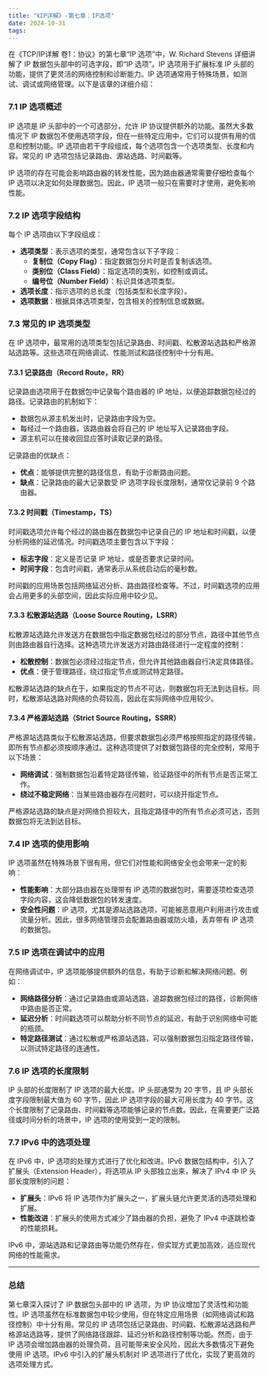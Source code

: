 ```yaml
---
title: "《IP详解》-第七章：IP选项"
date: 2024-10-31
tags: 
---
```

在《TCP/IP详解 卷1：协议》的第七章“IP 选项”中，W. Richard Stevens 详细讲解了 IP 数据包头部中的可选字段，即“IP 选项”。IP 选项用于扩展标准 IP 头部的功能，提供了更灵活的网络控制和诊断能力。IP 选项通常用于特殊场景，如测试、调试或网络管理。以下是该章的详细介绍：

### 7.1 IP 选项概述
IP 选项是 IP 头部中的一个可选部分，允许 IP 协议提供额外的功能。虽然大多数情况下 IP 数据包不使用选项字段，但在一些特定应用中，它们可以提供有用的信息和控制功能。IP 选项由若干字段组成，每个选项包含一个选项类型、长度和内容。常见的 IP 选项包括记录路由、源站选路、时间戳等。

IP 选项的存在可能会影响路由器的转发性能，因为路由器通常需要仔细检查每个 IP 选项以决定如何处理数据包。因此，IP 选项一般只在需要时才使用，避免影响性能。

### 7.2 IP 选项字段结构
每个 IP 选项由以下字段组成：
- **选项类型**：表示选项的类型，通常包含以下子字段：
  - **复制位（Copy Flag）**：指定数据包分片时是否复制该选项。
  - **类别位（Class Field）**：指定选项的类别，如控制或调试。
  - **编号位（Number Field）**：标识具体选项类型。
- **选项长度**：指示选项的总长度（包括类型和长度字段）。
- **选项数据**：根据具体选项类型，包含相关的控制信息或数据。

### 7.3 常见的 IP 选项类型
在 IP 选项中，最常用的选项类型包括记录路由、时间戳、松散源站选路和严格源站选路等。这些选项在网络调试、性能测试和路径控制中十分有用。

#### 7.3.1 记录路由（Record Route，RR）
记录路由选项用于在数据包中记录每个路由器的 IP 地址，以便追踪数据包经过的路径。记录路由的机制如下：
- 数据包从源主机发出时，记录路由字段为空。
- 每经过一个路由器，该路由器会将自己的 IP 地址写入记录路由字段。
- 源主机可以在接收回显应答时读取记录的路径。

记录路由的优缺点：
- **优点**：能够提供完整的路径信息，有助于诊断路由问题。
- **缺点**：记录路由的最大记录数受 IP 选项字段长度限制，通常仅记录前 9 个路由器。

#### 7.3.2 时间戳（Timestamp，TS）
时间戳选项允许每个经过的路由器在数据包中记录自己的 IP 地址和时间戳，以便分析网络的延迟情况。时间戳选项主要包含以下字段：
- **标志字段**：定义是否记录 IP 地址，或是否要求记录时间。
- **时间字段**：包含时间戳，通常表示从系统启动后的毫秒数。

时间戳的应用场景包括网络延迟分析、路由路径检查等。不过，时间戳选项的应用会占用更多的头部空间，因此实际应用中较少见。

#### 7.3.3 松散源站选路（Loose Source Routing，LSRR）
松散源站选路允许发送方在数据包中指定数据包经过的部分节点，路径中其他节点则由路由器自行选择。这种选项允许发送方对路由路径进行一定程度的控制：
- **松散控制**：数据包必须经过指定节点，但允许其他路由器自行决定具体路径。
- **优点**：便于管理路径，绕过指定节点或测试特定路径。

松散源站选路的缺点在于，如果指定的节点不可达，则数据包将无法到达目标。同时，松散源站选路对网络的负荷较高，因此在实际网络中应用较少。

#### 7.3.4 严格源站选路（Strict Source Routing，SSRR）
严格源站选路类似于松散源站选路，但要求数据包必须严格按照指定的路径传输，即所有节点都必须按顺序通过。这种选项提供了对数据包路径的完全控制，常用于以下场景：
- **网络调试**：强制数据包沿着特定路径传输，验证路径中的所有节点是否正常工作。
- **绕过不稳定网络**：当某些路由器存在问题时，可以绕开指定节点。

严格源站选路的缺点是对网络负担较大，且指定路径中的所有节点必须可达，否则数据包将无法到达目标。

### 7.4 IP 选项的使用影响
IP 选项虽然在特殊场景下很有用，但它们对性能和网络安全也会带来一定的影响：
- **性能影响**：大部分路由器在处理带有 IP 选项的数据包时，需要逐项检查选项字段内容，这会降低数据包的转发速度。
- **安全性问题**：IP 选项，尤其是源站选路选项，可能被恶意用户利用进行攻击或流量分析。因此，很多网络管理员会配置路由器或防火墙，丢弃带有 IP 选项的数据包。

### 7.5 IP 选项在调试中的应用
在网络调试中，IP 选项能够提供额外的信息，有助于诊断和解决网络问题。例如：
- **网络路径分析**：通过记录路由或源站选路，追踪数据包经过的路径，诊断网络中路由是否正常。
- **延迟分析**：时间戳选项可以帮助分析不同节点的延迟，有助于识别网络中可能的瓶颈。
- **特定路径测试**：通过松散或严格源站选路，可以强制数据包沿指定路径传输，以测试特定路径的连通性。

### 7.6 IP 选项的长度限制
IP 头部的长度限制了 IP 选项的最大长度。IP 头部通常为 20 字节，且 IP 头部长度字段限制最大值为 60 字节，因此 IP 选项字段的最大可用长度为 40 字节。这个长度限制了记录路由、时间戳等选项能够记录的节点数。因此，在需要更广泛路径或时间分析的场景中，IP 选项的使用受到一定的限制。

### 7.7 IPv6 中的选项处理
在 IPv6 中，IP 选项的处理方式进行了优化和改进。IPv6 数据包结构中，引入了扩展头（Extension Header），将选项从 IP 头部独立出来，解决了 IPv4 中 IP 头部长度限制的问题：
- **扩展头**：IPv6 将 IP 选项作为扩展头之一，扩展头链允许更灵活的选项处理和扩展。
- **性能改进**：扩展头的使用方式减少了路由器的负担，避免了 IPv4 中逐跳检查的性能损耗。

IPv6 中，源站选路和记录路由等功能仍然存在，但实现方式更加高效，适应现代网络的性能需求。

---

### 总结
第七章深入探讨了 IP 数据包头部中的 IP 选项，为 IP 协议增加了灵活性和功能性。IP 选项虽然在标准数据包中较少使用，但在特定应用场景（如网络调试和路径控制）中十分有用。常见的 IP 选项包括记录路由、时间戳、松散源站选路和严格源站选路等，提供了网络路径跟踪、延迟分析和路径控制等功能。然而，由于 IP 选项会增加路由器的处理负荷，且可能带来安全风险，因此大多数情况下避免使用 IP 选项。IPv6 中引入的扩展头机制对 IP 选项进行了优化，实现了更高效的选项处理方式。
